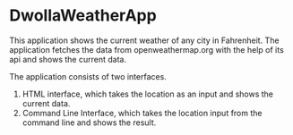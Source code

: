 # DwollaWeatherApp
This application shows the current weather of any city in Fahrenheit. The application fetches the data from openweathermap.org with the help of its api and shows the current data.

The application consists of two interfaces.
1. HTML interface, which takes the location as an input and shows the current data.
2. Command Line Interface, which takes the location input from the command line and shows the result.
